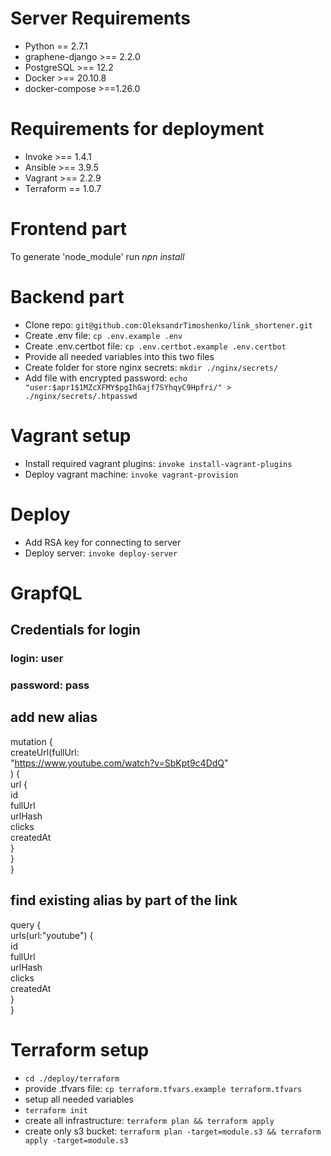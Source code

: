 # Server Requirements
* Python == 2.7.1
* graphene-django >== 2.2.0
* PostgreSQL >== 12.2
* Docker >== 20.10.8
* docker-compose >==1.26.0

# Requirements for deployment
* Invoke >== 1.4.1
* Ansible >== 3.9.5
* Vagrant >== 2.2.9
* Terraform == 1.0.7

# Frontend part
To generate 'node_module' run *npn install*

# Backend part
* Clone repo:  `git@github.com:OleksandrTimoshenko/link_shortener.git`
* Create .env file: `cp .env.example .env`
* Create .env.certbot file: `cp .env.certbot.example .env.certbot`
* Provide all needed variables into this two files
* Create folder for store nginx secrets: `mkdir ./nginx/secrets/`
* Add file with encrypted password: `echo "user:$apr1$1MZcXFMY$pgIhGajf7SYhqyC9Hpfri/" > ./nginx/secrets/.htpasswd`

# Vagrant setup
* Install required vagrant plugins: `invoke install-vagrant-plugins`
* Deploy vagrant machine: `invoke vagrant-provision`

# Deploy
* Add RSA key for connecting to server
* Deploy server: `invoke deploy-server`

# GrapfQL

## Credentials for login
### login:    user
### password: pass
## add new alias
mutation {  
    createUrl(fullUrl:  
        "https://www.youtube.com/watch?v=SbKpt9c4DdQ"  
    ) {  
        url {  
            id  
            fullUrl  
            urlHash  
            clicks  
            createdAt  
        }  
    }  
}  


## find existing alias by part of the link
query {  
  urls(url:"youtube") {  
    id  
    fullUrl  
    urlHash  
    clicks  
    createdAt  
  }  
}

# Terraform setup
* `cd ./deploy/terraform`
* provide .tfvars file: `cp terraform.tfvars.example terraform.tfvars`
* setup all needed  variables
* `terraform init`
* create all infrastructure: `terraform plan && terraform apply`
* create only s3 bucket: `terraform plan -target=module.s3 && terraform apply -target=module.s3`